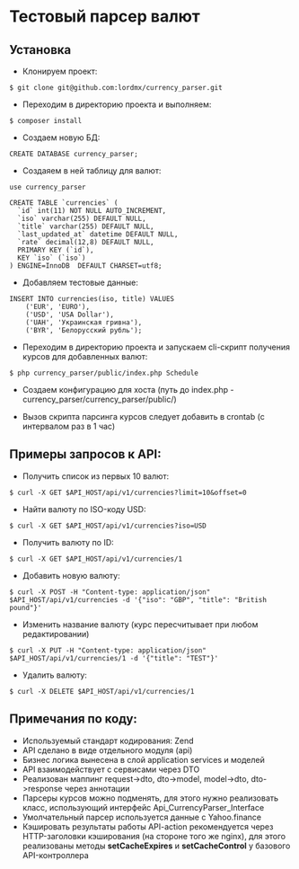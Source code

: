 # Тестовый парсер валют

## Установка

* Клонируем проект:

```
$ git clone git@github.com:lordmx/currency_parser.git
```

* Переходим в директорию проекта и выполняем:

```
$ composer install
```

* Создаем новую БД:

```
CREATE DATABASE currency_parser;
```

* Создаяем в ней таблицу для валют:

```
use currency_parser
```

```
CREATE TABLE `currencies` (
  `id` int(11) NOT NULL AUTO_INCREMENT,
  `iso` varchar(255) DEFAULT NULL,
  `title` varchar(255) DEFAULT NULL,
  `last_updated_at` datetime DEFAULT NULL,
  `rate` decimal(12,8) DEFAULT NULL,
  PRIMARY KEY (`id`),
  KEY `iso` (`iso`)
) ENGINE=InnoDB  DEFAULT CHARSET=utf8;
```

* Добавляем тестовые данные:

```
INSERT INTO currencies(iso, title) VALUES
    ('EUR', 'EURO'),
    ('USD', 'USA Dollar'),
    ('UAH', 'Украинская гривна'),
    ('BYR', 'Белорусский рубль');
```

* Переходим в директорию проекта и запускаем cli-скрипт получения курсов для добавленных валют:

```
$ php currency_parser/public/index.php Schedule
```

* Создаем конфигурацию для хоста (путь до index.php - currency_parser/currency_parser/public/)

* Вызов скрипта парсинга курсов следует добавить в crontab (с интервалом раз в 1 час)

## Примеры запросов к API:

* Получить список из первых 10 валют:

```
$ curl -X GET $API_HOST/api/v1/currencies?limit=10&offset=0
```

* Найти валюту по ISO-коду USD:

```
$ curl -X GET $API_HOST/api/v1/currencies?iso=USD
```

* Получить валюту по ID:

```
$ curl -X GET $API_HOST/api/v1/currencies/1
```

* Добавить новую валюту:

```
$ curl -X POST -H "Content-type: application/json" $API_HOST/api/v1/currencies -d '{"iso": "GBP", "title": "British pound"}'
```

* Изменить название валюту (курс пересчитывает при любом редактировании)

```
$ curl -X PUT -H "Content-type: application/json" $API_HOST/api/v1/currencies/1 -d '{"title": "TEST"}'
```

* Удалить валюту:

```
$ curl -X DELETE $API_HOST/api/v1/currencies/1
```

## Примечания по коду:

* Используемый стандарт кодирования: Zend
* API сделано в виде отдельного модуля (api)
* Бизнес логика вынесена в слой application services и моделей
* API взаимодействует с сервисами через DTO
* Реализован маппинг request->dto, dto->model, model->dto, dto->response через аннотации
* Парсеры курсов можно подменять, для этого нужно реализовать класс, использующий интерфейс Api_CurrencyParser_Interface
* Умолчательный парсер используется данные с Yahoo.finance
* Кэшировать результаты работы API-action рекомендуется через HTTP-заголовки кэширования (на стороне того же nginx),
для этого реализованы методы **setCacheExpires** и **setCacheControl** у базового API-контроллера